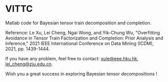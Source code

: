 # VITTC

Matlab code for Bayesian tensor train decomposition and completion. 

Reference: Le Xu, Lei Cheng, Ngai Wong, and Yik-Chung Wu, "Overfitting Avoidance in Tensor Train Factorization and Completion: Prior Analysis and Inference," 2021 IEEE International Conference on Data Mining (ICDM), 2021, pp. 1439-1444.

If you have any problem, feel free to contact: xule@eee.hku.hk, lei_cheng@zju.edu.cn.

Wish you a great success in exploring Bayesian tensor decompositions !
